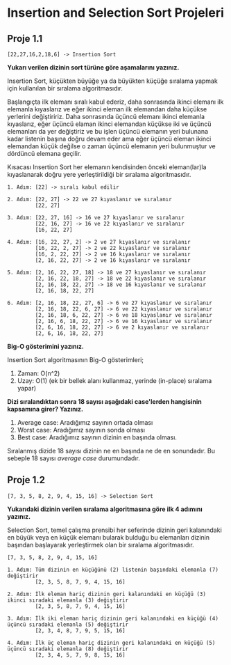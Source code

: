 # Insertion and Selection Sort Projeleri
## Proje 1.1

    [22,27,16,2,18,6] -> Insertion Sort

**Yukarı verilen dizinin sort türüne göre aşamalarını yazınız.**

Insertion Sort, küçükten büyüğe ya da büyükten küçüğe sıralama yapmak için kullanılan bir sıralama algoritmasıdır.

Başlangıçta ilk elemanı sıralı kabul ederiz, daha sonrasında ikinci elemanı ilk elemanla kıyaslarız ve eğer ikinci eleman ilk elemandan daha küçükse yerlerini değiştiririz. Daha sonrasında üçüncü elemanı ikinci elemanla kıyaslarız, eğer üçüncü elaman ikinci elemandan küçükse iki ve üçüncü elemanları da yer değiştiriz ve bu işlen üçüncü elemanın yeri bulunana kadar listenin başına doğru devam eder ama eğer üçüncü eleman ikinci elemandan küçük değilse o zaman üçüncü elemanın yeri bulunmuştur ve dördüncü elemana geçilir.

Kısacası Insertion Sort her elemanın kendisinden önceki eleman(lar)la kıyaslanarak doğru yere yerleştirildiği bir sıralama algoritmasıdır.

```
1. Adım: [22] -> sıralı kabul edilir

2. Adım: [22, 27] -> 22 ve 27 kıyaslanır ve sıralanır
         [22, 27]

3. Adım: [22, 27, 16] -> 16 ve 27 kıyaslanır ve sıralanır
         [22, 16, 27] -> 16 ve 22 kıyaslanır ve sıralanır
         [16, 22, 27]

4. Adım: [16, 22, 27, 2] -> 2 ve 27 kıyaslanır ve sıralanır
         [16, 22, 2, 27] -> 2 ve 22 kıyaslanır ve sıralanır
         [16, 2, 22, 27] -> 2 ve 16 kıyaslanır ve sıralanır
         [2, 16, 22, 27] -> 2 ve 16 kıyaslanır ve sıralanır

5. Adım: [2, 16, 22, 27, 18] -> 18 ve 27 kıyaslanır ve sıralanır
         [2, 16, 22, 18, 27] -> 18 ve 22 kıyaslanır ve sıralanır
         [2, 16, 18, 22, 27] -> 18 ve 16 kıyaslanır ve sıralanır
         [2, 16, 18, 22, 27]

6. Adım: [2, 16, 18, 22, 27, 6] -> 6 ve 27 kıyaslanır ve sıralanır
         [2, 16, 18, 22, 6, 27] -> 6 ve 22 kıyaslanır ve sıralanır
         [2, 16, 18, 6, 22, 27] -> 6 ve 18 kıyaslanır ve sıralanır
         [2, 16, 6, 18, 22, 27] -> 6 ve 16 kıyaslanır ve sıralanır
         [2, 6, 16, 18, 22, 27] -> 6 ve 2 kıyaslanır ve sıralanır
         [2, 6, 16, 18, 22, 27]
```

**Big-O gösterimini yazınız.**

Insertion Sort algoritmasının Big-O gösterimleri;

1. Zaman: O(n^2)
2. Uzay: O(1) (ek bir bellek alanı kullanmaz, yerinde (in-place) sıralama yapar)

**Dizi sıralandıktan sonra 18 sayısı aşağıdaki case'lerden hangisinin kapsamına girer? Yazınız.**

1. Average case: Aradığımız sayının ortada olması
2. Worst case: Aradığımız sayının sonda olması
3. Best case: Aradığımız sayının dizinin en başında olması.

Sıralanmış dizide 18 sayısı dizinin ne en başında ne de en sonundadır. Bu sebeple 18 sayısı *average case* durumundadır.

## Proje 1.2
    [7, 3, 5, 8, 2, 9, 4, 15, 16] -> Selection Sort

**Yukarıdaki dizinin verilen sıralama algoritmasına göre ilk 4 adımını yazınız.**

Selection Sort, temel çalışma prensibi her seferinde dizinin geri kalanındaki en büyük veya en küçük elemanı bularak bulduğu bu elemanları dizinin başından başlayarak yerleştirmek olan bir sıralama algoritmasıdır.

```
[7, 3, 5, 8, 2, 9, 4, 15, 16]

1. Adım: Tüm dizinin en küçüğünü (2) listenin başındaki elemanla (7) değiştirir
         [2, 3, 5, 8, 7, 9, 4, 15, 16]

2. Adım: İlk eleman hariç dizinin geri kalanındaki en küçüğü (3) ikinci sıradaki elemanla (3) değiştirir
         [2, 3, 5, 8, 7, 9, 4, 15, 16]

3. Adım: İlk iki eleman hariç dizinin geri kalanındaki en küçüğü (4) üçüncü sıradaki elemanla (5) değiştirir
         [2, 3, 4, 8, 7, 9, 5, 15, 16]

4. Adım: İlk üç eleman hariç dizinin geri kalanındaki en küçüğü (5) üçüncü sıradaki elemanla (8) değiştirir
         [2, 3, 4, 5, 7, 9, 8, 15, 16]
```
